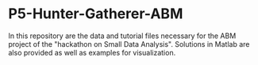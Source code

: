 # P5-Hunter-Gatherer-ABM

In this repository are the data and tutorial files necessary for the ABM project of the "hackathon on Small Data Analysis". Solutions in Matlab are also provided as well as examples for visualization.

